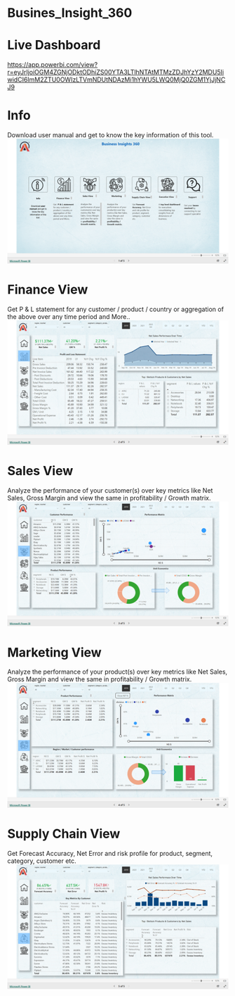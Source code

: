 # Busines_Insight_360
# Live Dashboard
https://app.powerbi.com/view?r=eyJrIjoiOGM4ZGNjODktODhiZS00YTA3LTlhNTAtMTMzZDJhYzY2MDU5IiwidCI6ImM2ZTU0OWIzLTVmNDUtNDAzMi1hYWU5LWQ0MjQ0ZGM1YjJjNCJ9
# Info
Download user manual and get to know the key information of this tool.
<img src="https://github.com/saif90834/Busines_Insight_360/blob/main/Landing_page.png"/>
# Finance View
Get  P & L statement for any customer / product / country or aggregation of the above over any time period and More..
<img src ="https://github.com/saif90834/Busines_Insight_360/blob/main/Finance_views.png"/>
# Sales View
Analyze the performance of your customer(s) over key metrics like Net Sales, Gross Margin and view the same in profitability / Growth matrix.
<img src="https://github.com/saif90834/Busines_Insight_360/blob/main/Sales_Views.png"/>
# Marketing View
Analyze the performance of your product(s) over key metrics like Net Sales, Gross Margin and view the same in profitability / Growth matrix.
<img src="https://github.com/saif90834/Busines_Insight_360/blob/main/Marketing_views.png"/>
# Supply Chain View
Get Forecast Accuracy, Net Error and risk profile for product, segment, category, customer etc.
<img src="https://github.com/saif90834/Busines_Insight_360/blob/main/Supply_Chain_Views.png"/>
